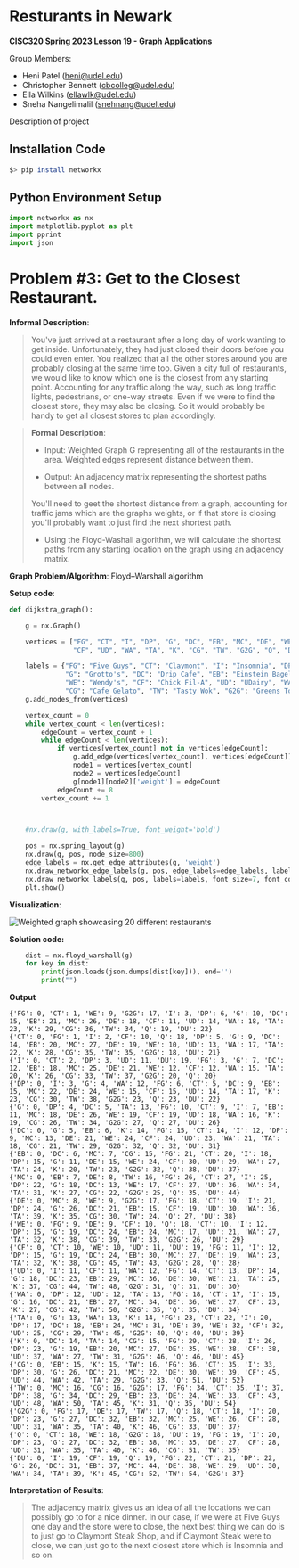# Resturants in Newark

**CISC320 Spring 2023 Lesson 19 - Graph Applications**

Group Members:
* Heni Patel (heni@udel.edu)
* Christopher Bennett (cbcolleg@udel.edu)
* Ella Wilkins (ellawlk@udel.edu)
* Sneha Nangelimalil (snehnang@udel.edu)

Description of project

## Installation Code

```sh
$> pip install networkx
```

## Python Environment Setup

```python
import networkx as nx
import matplotlib.pyplot as plt
import pprint
import json
```

# Problem #3: Get to the Closest Restaurant.

**Informal Description**:
>You've just arrived at a restaurant after a long day of work wanting to get inside.
    Unfortunately, they had just closed their doors before you could even enter.
    You realized that all the other stores around you are probably closing at the same time too.
    Given a city full of restaurants, we would like to know which one is the closest from any starting point.
    Accounting for any traffic along the way, such as long traffic lights, pedestrians, or one-way streets.
> Even if we were to find the closest store, they may also be closing. So it would probably be handy to get all
> closest stores to plan accordingly.
> 

> **Formal Description**:
>  * Input: Weighted Graph G representing 
>  all of the restaurants in the area. Weighted edges
>  represent distance between them.
> 
>  * Output: An adjacency matrix representing the shortest 
>  paths between all nodes.
> 
> You'll need to geet the shortest distance from a graph,
> accounting for traffic jams which are the graphs weights, or if that store is
> closing you'll probably want to just find the next shortest path.
> * Using the Floyd-Washall algorithm, we will calculate the shortest paths from any starting
> location on the graph using an adjacency matrix.



**Graph Problem/Algorithm**: Floyd–Warshall algorithm


**Setup code**:

```python
def dijkstra_graph():

    g = nx.Graph()

    vertices = ["FG", "CT", "I", "DP", "G", "DC", "EB", "MC", "DE", "WE",
                "CF", "UD", "WA", "TA", "K", "CG", "TW", "G2G", "Q", "DU"]

    labels = {"FG": "Five Guys", "CT": "Claymont", "I": "Insomnia", "DP": "Deer Park",
              "G": "Grotto's", "DC": "Drip Cafe", "EB": "Einstein Bagels", "MC": "Mcdonald's", "DE": "Denny's",
              "WE": "Wendy's", "CF": "Chick Fil-A", "UD": "UDairy", "WA": "Wawa", "TA": "Taverna", "K": "Kate's",
              "CG": "Cafe Gelato", "TW": "Tasty Wok", "G2G": "Greens To Go", "Q": "Quiznos", "DU": "Dunkin"}
    g.add_nodes_from(vertices)

    vertex_count = 0
    while vertex_count < len(vertices):
        edgeCount = vertex_count + 1
        while edgeCount < len(vertices):
            if vertices[vertex_count] not in vertices[edgeCount]:
                g.add_edge(vertices[vertex_count], vertices[edgeCount])
                node1 = vertices[vertex_count]
                node2 = vertices[edgeCount]
                g[node1][node2]['weight'] = edgeCount
            edgeCount += 8
        vertex_count += 1



    #nx.draw(g, with_labels=True, font_weight='bold')

    pos = nx.spring_layout(g)
    nx.draw(g, pos, node_size=800)
    edge_labels = nx.get_edge_attributes(g, 'weight')
    nx.draw_networkx_edge_labels(g, pos, edge_labels=edge_labels, label_pos=0.5)
    nx.draw_networkx_labels(g, pos, labels=labels, font_size=7, font_color='black')
    plt.show()

```

**Visualization**:

<img title="a title" alt="Weighted graph showcasing 20 different restaurants" src="https://cdn.discordapp.com/attachments/1037446060227960945/1096921067639013516/image.png">

**Solution code:**

```python
    dist = nx.floyd_warshall(g)
    for key in dist:
        print(json.loads(json.dumps(dist[key])), end='')
        print("")
```

**Output**

```
{'FG': 0, 'CT': 1, 'WE': 9, 'G2G': 17, 'I': 3, 'DP': 6, 'G': 10, 'DC': 15, 'EB': 21, 'MC': 26, 'DE': 18, 'CF': 11, 'UD': 14, 'WA': 18, 'TA': 23, 'K': 29, 'CG': 36, 'TW': 34, 'Q': 19, 'DU': 22}
{'CT': 0, 'FG': 1, 'I': 2, 'CF': 10, 'Q': 18, 'DP': 5, 'G': 9, 'DC': 14, 'EB': 20, 'MC': 27, 'DE': 19, 'WE': 10, 'UD': 13, 'WA': 17, 'TA': 22, 'K': 28, 'CG': 35, 'TW': 35, 'G2G': 18, 'DU': 21}
{'I': 0, 'CT': 2, 'DP': 3, 'UD': 11, 'DU': 19, 'FG': 3, 'G': 7, 'DC': 12, 'EB': 18, 'MC': 25, 'DE': 21, 'WE': 12, 'CF': 12, 'WA': 15, 'TA': 20, 'K': 26, 'CG': 33, 'TW': 37, 'G2G': 20, 'Q': 20}
{'DP': 0, 'I': 3, 'G': 4, 'WA': 12, 'FG': 6, 'CT': 5, 'DC': 9, 'EB': 15, 'MC': 22, 'DE': 24, 'WE': 15, 'CF': 15, 'UD': 14, 'TA': 17, 'K': 23, 'CG': 30, 'TW': 38, 'G2G': 23, 'Q': 23, 'DU': 22}
{'G': 0, 'DP': 4, 'DC': 5, 'TA': 13, 'FG': 10, 'CT': 9, 'I': 7, 'EB': 11, 'MC': 18, 'DE': 26, 'WE': 19, 'CF': 19, 'UD': 18, 'WA': 16, 'K': 19, 'CG': 26, 'TW': 34, 'G2G': 27, 'Q': 27, 'DU': 26}
{'DC': 0, 'G': 5, 'EB': 6, 'K': 14, 'FG': 15, 'CT': 14, 'I': 12, 'DP': 9, 'MC': 13, 'DE': 21, 'WE': 24, 'CF': 24, 'UD': 23, 'WA': 21, 'TA': 18, 'CG': 21, 'TW': 29, 'G2G': 32, 'Q': 32, 'DU': 31}
{'EB': 0, 'DC': 6, 'MC': 7, 'CG': 15, 'FG': 21, 'CT': 20, 'I': 18, 'DP': 15, 'G': 11, 'DE': 15, 'WE': 24, 'CF': 30, 'UD': 29, 'WA': 27, 'TA': 24, 'K': 20, 'TW': 23, 'G2G': 32, 'Q': 38, 'DU': 37}
{'MC': 0, 'EB': 7, 'DE': 8, 'TW': 16, 'FG': 26, 'CT': 27, 'I': 25, 'DP': 22, 'G': 18, 'DC': 13, 'WE': 17, 'CF': 27, 'UD': 36, 'WA': 34, 'TA': 31, 'K': 27, 'CG': 22, 'G2G': 25, 'Q': 35, 'DU': 44}
{'DE': 0, 'MC': 8, 'WE': 9, 'G2G': 17, 'FG': 18, 'CT': 19, 'I': 21, 'DP': 24, 'G': 26, 'DC': 21, 'EB': 15, 'CF': 19, 'UD': 30, 'WA': 36, 'TA': 39, 'K': 35, 'CG': 30, 'TW': 24, 'Q': 27, 'DU': 38}
{'WE': 0, 'FG': 9, 'DE': 9, 'CF': 10, 'Q': 18, 'CT': 10, 'I': 12, 'DP': 15, 'G': 19, 'DC': 24, 'EB': 24, 'MC': 17, 'UD': 21, 'WA': 27, 'TA': 32, 'K': 38, 'CG': 39, 'TW': 33, 'G2G': 26, 'DU': 29}
{'CF': 0, 'CT': 10, 'WE': 10, 'UD': 11, 'DU': 19, 'FG': 11, 'I': 12, 'DP': 15, 'G': 19, 'DC': 24, 'EB': 30, 'MC': 27, 'DE': 19, 'WA': 23, 'TA': 32, 'K': 38, 'CG': 45, 'TW': 43, 'G2G': 28, 'Q': 28}
{'UD': 0, 'I': 11, 'CF': 11, 'WA': 12, 'FG': 14, 'CT': 13, 'DP': 14, 'G': 18, 'DC': 23, 'EB': 29, 'MC': 36, 'DE': 30, 'WE': 21, 'TA': 25, 'K': 37, 'CG': 44, 'TW': 48, 'G2G': 31, 'Q': 31, 'DU': 30}
{'WA': 0, 'DP': 12, 'UD': 12, 'TA': 13, 'FG': 18, 'CT': 17, 'I': 15, 'G': 16, 'DC': 21, 'EB': 27, 'MC': 34, 'DE': 36, 'WE': 27, 'CF': 23, 'K': 27, 'CG': 42, 'TW': 50, 'G2G': 35, 'Q': 35, 'DU': 34}
{'TA': 0, 'G': 13, 'WA': 13, 'K': 14, 'FG': 23, 'CT': 22, 'I': 20, 'DP': 17, 'DC': 18, 'EB': 24, 'MC': 31, 'DE': 39, 'WE': 32, 'CF': 32, 'UD': 25, 'CG': 29, 'TW': 45, 'G2G': 40, 'Q': 40, 'DU': 39}
{'K': 0, 'DC': 14, 'TA': 14, 'CG': 15, 'FG': 29, 'CT': 28, 'I': 26, 'DP': 23, 'G': 19, 'EB': 20, 'MC': 27, 'DE': 35, 'WE': 38, 'CF': 38, 'UD': 37, 'WA': 27, 'TW': 31, 'G2G': 46, 'Q': 46, 'DU': 45}
{'CG': 0, 'EB': 15, 'K': 15, 'TW': 16, 'FG': 36, 'CT': 35, 'I': 33, 'DP': 30, 'G': 26, 'DC': 21, 'MC': 22, 'DE': 30, 'WE': 39, 'CF': 45, 'UD': 44, 'WA': 42, 'TA': 29, 'G2G': 33, 'Q': 51, 'DU': 52}
{'TW': 0, 'MC': 16, 'CG': 16, 'G2G': 17, 'FG': 34, 'CT': 35, 'I': 37, 'DP': 38, 'G': 34, 'DC': 29, 'EB': 23, 'DE': 24, 'WE': 33, 'CF': 43, 'UD': 48, 'WA': 50, 'TA': 45, 'K': 31, 'Q': 35, 'DU': 54}
{'G2G': 0, 'FG': 17, 'DE': 17, 'TW': 17, 'Q': 18, 'CT': 18, 'I': 20, 'DP': 23, 'G': 27, 'DC': 32, 'EB': 32, 'MC': 25, 'WE': 26, 'CF': 28, 'UD': 31, 'WA': 35, 'TA': 40, 'K': 46, 'CG': 33, 'DU': 37}
{'Q': 0, 'CT': 18, 'WE': 18, 'G2G': 18, 'DU': 19, 'FG': 19, 'I': 20, 'DP': 23, 'G': 27, 'DC': 32, 'EB': 38, 'MC': 35, 'DE': 27, 'CF': 28, 'UD': 31, 'WA': 35, 'TA': 40, 'K': 46, 'CG': 51, 'TW': 35}
{'DU': 0, 'I': 19, 'CF': 19, 'Q': 19, 'FG': 22, 'CT': 21, 'DP': 22, 'G': 26, 'DC': 31, 'EB': 37, 'MC': 44, 'DE': 38, 'WE': 29, 'UD': 30, 'WA': 34, 'TA': 39, 'K': 45, 'CG': 52, 'TW': 54, 'G2G': 37}
```

**Interpretation of Results**:
>The adjacency matrix gives us an idea of all the locations
> we can possibly go to for a nice dinner. In our case, if
> we were at Five Guys one day and the store were to close, the next
> best thing we can do is to just go to Claymont Steak Shop, and if 
> Claymont Steak were to close, we can just go to the next closest store
> which is Insomnia and so on.
